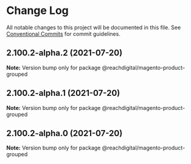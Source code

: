# Change Log

All notable changes to this project will be documented in this file.
See [Conventional Commits](https://conventionalcommits.org) for commit guidelines.

## 2.100.2-alpha.2 (2021-07-20)

**Note:** Version bump only for package @reachdigital/magento-product-grouped





## 2.100.2-alpha.1 (2021-07-20)

**Note:** Version bump only for package @reachdigital/magento-product-grouped





## 2.100.2-alpha.0 (2021-07-20)

**Note:** Version bump only for package @reachdigital/magento-product-grouped
